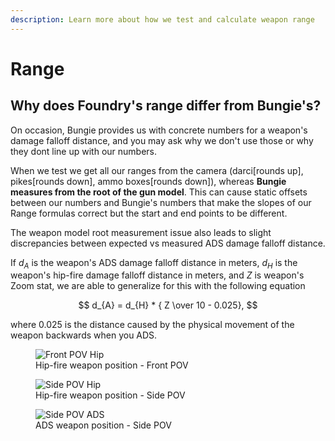 ```yaml
---
description: Learn more about how we test and calculate weapon range
---
```


# Range

## Why does Foundry's range differ from Bungie's?

On occasion, Bungie provides us with concrete numbers for a weapon's damage falloff distance, and you may ask why we don't use those or why they dont line up with our numbers. 

When we test we get all our ranges from the camera (darci[rounds up], pikes[rounds down], ammo boxes[rounds down]), whereas **Bungie measures from the root of the gun model**. This can cause static offsets between our numbers and Bungie's numbers that make the slopes of our Range formulas correct but the start and end points to be different.

The weapon model root measurement issue also leads to slight discrepancies between expected vs measured ADS damage falloff distance. 

If $d_{A}$ is the weapon's ADS damage falloff distance in meters, $d_{H}$ is the weapon's hip-fire damage falloff distance in meters, and $Z$ is weapon's Zoom stat, we are able to generalize for this with the following equation

$$
d_{A} = d_{H} * { Z  \over 10 - 0.025},
$$

where $0.025$ is the distance caused by the physical movement of the weapon backwards when you ADS.


<figure>
    <img src="https://raw.githubusercontent.com/oh-yes-0-fps/hot-metal/main/docs/faq/assets/front_hip_mod.jpg" alt="Front POV Hip" />
    <figcaption>Hip-fire weapon position - Front POV</figcaption>
</figure>

<figure>
    <img src="https://raw.githubusercontent.com/oh-yes-0-fps/hot-metal/main/docs/faq/assets/side_hip_mod.jpg" alt="Side POV Hip" />
    <figcaption>Hip-fire weapon position - Side POV</figcaption>
</figure>


<figure>
    <img src="https://raw.githubusercontent.com/oh-yes-0-fps/hot-metal/main/docs/faq/assets/side_ads_mod.jpg" alt="Side POV ADS" />
    <figcaption>ADS weapon position - Side POV</figcaption>
</figure>

